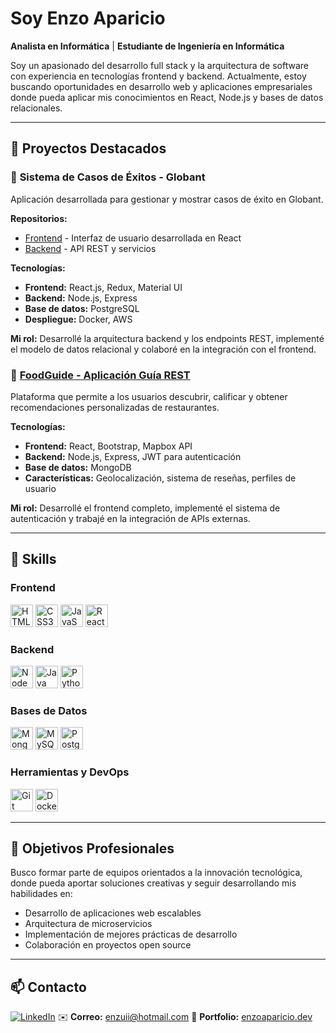 # Soy Enzo Aparicio  
 **Analista en Informática** |  **Estudiante de Ingeniería en Informática**  

Soy un apasionado del desarrollo full stack y la arquitectura de software con experiencia en tecnologías frontend y backend. Actualmente, estoy buscando oportunidades en desarrollo web y aplicaciones empresariales donde pueda aplicar mis conocimientos en React, Node.js y bases de datos relacionales.

---

## 📌 Proyectos Destacados  

### 🔹 **Sistema de Casos de Éxitos - Globant**  
Aplicación desarrollada para gestionar y mostrar casos de éxito en Globant.

**Repositorios:**
- [Frontend](https://github.com/EnzoAparicio/success-case-front) - Interfaz de usuario desarrollada en React
- [Backend](https://github.com/EnzoAparicio/success-case-back) - API REST y servicios

**Tecnologías:** 
- **Frontend:** React.js, Redux, Material UI
- **Backend:** Node.js, Express
- **Base de datos:** PostgreSQL
- **Despliegue:** Docker, AWS

**Mi rol:** Desarrollé la arquitectura backend y los endpoints REST, implementé el modelo de datos relacional y colaboré en la integración con el frontend.

### 🔹 **[FoodGuide - Aplicación Guía REST](https://github.com/EnzoAparicio/food-guide-app)**  
Plataforma que permite a los usuarios descubrir, calificar y obtener recomendaciones personalizadas de restaurantes.

**Tecnologías:**
- **Frontend:** React, Bootstrap, Mapbox API
- **Backend:** Node.js, Express, JWT para autenticación
- **Base de datos:** MongoDB
- **Características:** Geolocalización, sistema de reseñas, perfiles de usuario

**Mi rol:** Desarrollé el frontend completo, implementé el sistema de autenticación y trabajé en la integración de APIs externas.

---

## 🚀 Skills

### Frontend
<p align="left">
<a href="https://developer.mozilla.org/en-US/docs/Glossary/HTML5" target="_blank" rel="noreferrer"><img src="https://raw.githubusercontent.com/danielcranney/readme-generator/main/public/icons/skills/html5-colored.svg" width="36" height="36" alt="HTML5" /></a>
<a href="https://www.w3.org/TR/CSS/#css" target="_blank" rel="noreferrer"><img src="https://raw.githubusercontent.com/danielcranney/readme-generator/main/public/icons/skills/css3-colored.svg" width="36" height="36" alt="CSS3" /></a>
<a href="https://developer.mozilla.org/en-US/docs/Web/JavaScript" target="_blank" rel="noreferrer"><img src="https://raw.githubusercontent.com/danielcranney/readme-generator/main/public/icons/skills/javascript-colored.svg" width="36" height="36" alt="JavaScript" /></a>
<a href="https://reactjs.org/" target="_blank" rel="noreferrer"><img src="https://raw.githubusercontent.com/danielcranney/readme-generator/main/public/icons/skills/react-colored.svg" width="36" height="36" alt="React" /></a>
</p>

### Backend
<p align="left">
<a href="https://nodejs.org/en/" target="_blank" rel="noreferrer"><img src="https://raw.githubusercontent.com/danielcranney/readme-generator/main/public/icons/skills/nodejs-colored.svg" width="36" height="36" alt="NodeJS" /></a>
<a href="https://www.oracle.com/java/" target="_blank" rel="noreferrer"><img src="https://raw.githubusercontent.com/danielcranney/readme-generator/main/public/icons/skills/java-colored.svg" width="36" height="36" alt="Java" /></a>
<a href="https://www.python.org/" target="_blank" rel="noreferrer"><img src="https://raw.githubusercontent.com/danielcranney/readme-generator/main/public/icons/skills/python-colored.svg" width="36" height="36" alt="Python" /></a>
</p>

### Bases de Datos
<p align="left">
<a href="https://www.mongodb.com/" target="_blank" rel="noreferrer"><img src="https://raw.githubusercontent.com/danielcranney/readme-generator/main/public/icons/skills/mongodb-colored.svg" width="36" height="36" alt="MongoDB" /></a>
<a href="https://www.mysql.com/" target="_blank" rel="noreferrer"><img src="https://raw.githubusercontent.com/danielcranney/readme-generator/main/public/icons/skills/mysql-colored.svg" width="36" height="36" alt="MySQL" /></a>
<a href="https://www.postgresql.org/" target="_blank" rel="noreferrer"><img src="https://raw.githubusercontent.com/danielcranney/readme-generator/main/public/icons/skills/postgresql-colored.svg" width="36" height="36" alt="PostgreSQL" /></a>
</p>

### Herramientas y DevOps
<p align="left">
<a href="https://git-scm.com/" target="_blank" rel="noreferrer"><img src="https://raw.githubusercontent.com/danielcranney/readme-generator/main/public/icons/skills/git-colored.svg" width="36" height="36" alt="Git" /></a>
<a href="https://www.docker.com/" target="_blank" rel="noreferrer"><img src="https://raw.githubusercontent.com/danielcranney/readme-generator/main/public/icons/skills/docker-colored.svg" width="36" height="36" alt="Docker" /></a>
</p>

---

## 🎯 Objetivos Profesionales
Busco formar parte de equipos orientados a la innovación tecnológica, donde pueda aportar soluciones creativas y seguir desarrollando mis habilidades en:
- Desarrollo de aplicaciones web escalables
- Arquitectura de microservicios
- Implementación de mejores prácticas de desarrollo
- Colaboración en proyectos open source

---

## 📫 Contacto  
[![LinkedIn](https://img.shields.io/badge/LinkedIn-Enzo%20Aparicio-blue?logo=linkedin)](https://www.linkedin.com/in/enzo-aparicio/)
✉️ **Correo:** enzuii@hotmail.com
💼 **Portfolio:** [enzoaparicio.dev](https://enzoaparicio.dev)